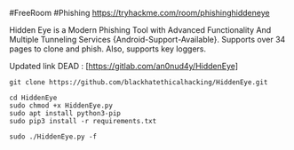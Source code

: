 
#FreeRoom #Phishing 
https://tryhackme.com/room/phishinghiddeneye


Hidden Eye is a Modern Phishing Tool with Advanced Functionality And Multiple Tunneling Services {Android-Support-Available}. Supports over 34 pages to clone and phish. Also, supports key loggers.

Updated link DEAD : [https://gitlab.com/an0nud4y/HiddenEye] 


```
git clone https://github.com/blackhatethicalhacking/HiddenEye.git

cd HiddenEye
sudo chmod +x HiddenEye.py
sudo apt install python3-pip
sudo pip3 install -r requirements.txt

sudo ./HiddenEye.py -f




```
































































